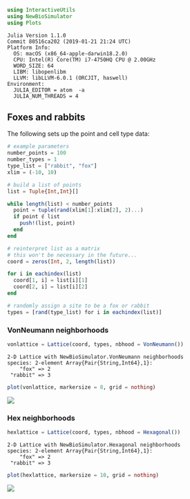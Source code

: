 
````julia
using InteractiveUtils
using NewBioSimulator
using Plots
````



````
Julia Version 1.1.0
Commit 80516ca202 (2019-01-21 21:24 UTC)
Platform Info:
  OS: macOS (x86_64-apple-darwin18.2.0)
  CPU: Intel(R) Core(TM) i7-4750HQ CPU @ 2.00GHz
  WORD_SIZE: 64
  LIBM: libopenlibm
  LLVM: libLLVM-6.0.1 (ORCJIT, haswell)
Environment:
  JULIA_EDITOR = atom  -a
  JULIA_NUM_THREADS = 4
````





## Foxes and rabbits

The following sets up the point and cell type data:

````julia
# example parameters
number_points = 100
number_types = 1
type_list = ["rabbit", "fox"]
xlim = (-10, 10)

# build a list of points
list = Tuple{Int,Int}[]

while length(list) < number_points
  point = tuple(rand(xlim[1]:xlim[2], 2)...)
  if point ∉ list
    push!(list, point)
  end
end

# reinterpret list as a matrix
# this won't be necessary in the future...
coord = zeros(Int, 2, length(list))

for i in eachindex(list)
  coord[1, i] = list[i][1]
  coord[2, i] = list[i][2]
end

# randomly assign a site to be a fox or rabbit
types = [rand(type_list) for i in eachindex(list)]
````





### VonNeumann neighborhoods

````julia
vonlattice = Lattice(coord, types, nbhood = VonNeumann())
````


````
2-D Lattice with NewBioSimulator.VonNeumann neighborhoods
species: 2-element Array{Pair{String,Int64},1}:
    "fox" => 2
 "rabbit" => 3
````



````julia
plot(vonlattice, markersize = 8, grid = nothing)
````


![](figures/plotting_configurations_5_1.svg)



### Hex neighborhoods

````julia
hexlattice = Lattice(coord, types, nbhood = Hexagonal())
````


````
2-D Lattice with NewBioSimulator.Hexagonal neighborhoods
species: 2-element Array{Pair{String,Int64},1}:
    "fox" => 2
 "rabbit" => 3
````



````julia
plot(hexlattice, markersize = 10, grid = nothing)
````


![](figures/plotting_configurations_7_1.svg)
